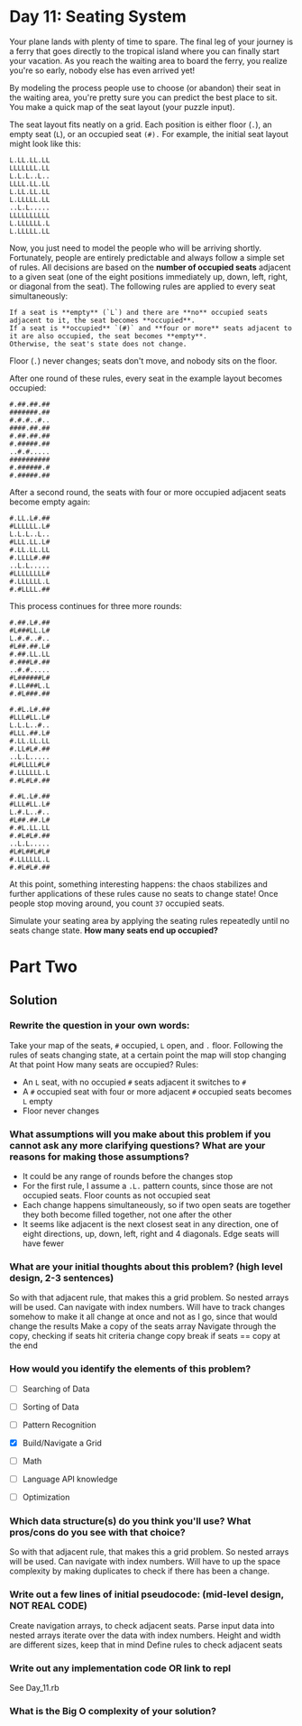 # Day 11: Seating System

Your plane lands with plenty of time to spare. The final leg of your journey is a ferry that goes directly to the tropical island where you can finally start your vacation. As you reach the waiting area to board the ferry, you realize you're so early, nobody else has even arrived yet!

By modeling the process people use to choose (or abandon) their seat in the waiting area, you're pretty sure you can predict the best place to sit. You make a quick map of the seat layout (your puzzle input).

The seat layout fits neatly on a grid. Each position is either floor (`.`), an empty seat (`L`), or an occupied seat `(#).` For example, the initial seat layout might look like this:

```
L.LL.LL.LL
LLLLLLL.LL
L.L.L..L..
LLLL.LL.LL
L.LL.LL.LL
L.LLLLL.LL
..L.L.....
LLLLLLLLLL
L.LLLLLL.L
L.LLLLL.LL
```

Now, you just need to model the people who will be arriving shortly. Fortunately, people are entirely predictable and always follow a simple set of rules. All decisions are based on the **number of occupied seats** adjacent to a given seat (one of the eight positions immediately up, down, left, right, or diagonal from the seat). The following rules are applied to every seat simultaneously:

    If a seat is **empty** (`L`) and there are **no** occupied seats adjacent to it, the seat becomes **occupied**.
    If a seat is **occupied** `(#)` and **four or more** seats adjacent to it are also occupied, the seat becomes **empty**.
    Otherwise, the seat's state does not change.

Floor (`.`) never changes; seats don't move, and nobody sits on the floor.

After one round of these rules, every seat in the example layout becomes occupied:

```
#.##.##.##
#######.##
#.#.#..#..
####.##.##
#.##.##.##
#.#####.##
..#.#.....
##########
#.######.#
#.#####.##
```

After a second round, the seats with four or more occupied adjacent seats become empty again:

```
#.LL.L#.##
#LLLLLL.L#
L.L.L..L..
#LLL.LL.L#
#.LL.LL.LL
#.LLLL#.##
..L.L.....
#LLLLLLLL#
#.LLLLLL.L
#.#LLLL.##
```

This process continues for three more rounds:

```
#.##.L#.##
#L###LL.L#
L.#.#..#..
#L##.##.L#
#.##.LL.LL
#.###L#.##
..#.#.....
#L######L#
#.LL###L.L
#.#L###.##
```

```
#.#L.L#.##
#LLL#LL.L#
L.L.L..#..
#LLL.##.L#
#.LL.LL.LL
#.LL#L#.##
..L.L.....
#L#LLLL#L#
#.LLLLLL.L
#.#L#L#.##
```

```
#.#L.L#.##
#LLL#LL.L#
L.#.L..#..
#L##.##.L#
#.#L.LL.LL
#.#L#L#.##
..L.L.....
#L#L##L#L#
#.LLLLLL.L
#.#L#L#.##
```

At this point, something interesting happens: the chaos stabilizes and further applications of these rules cause no seats to change state! Once people stop moving around, you count `37` occupied seats.

Simulate your seating area by applying the seating rules repeatedly until no seats change state. **How many seats end up occupied?**

# Part Two

## Solution
### Rewrite the question in your own words:
Take your map of the seats, `#` occupied, `L` open, and `.` floor.
Following the rules of seats changing state, at a certain point the map will stop changing
At that point How many seats are occupied?
Rules:
* An `L` seat, with no occupied `#` seats adjacent it switches to `#`
* A `#` occupied seat with four or more adjacent `#` occupied seats becomes `L` empty
* Floor never changes

### What assumptions will you make about this problem if you cannot ask any more clarifying questions? What are your reasons for making those assumptions?
* It could be any range of rounds before the changes stop
* For the first rule, I assume a `.L.` pattern counts, since those are not occupied seats. Floor counts as not occupied seat
* Each change happens simultaneously, so if two open seats are together they both become filled together, not one after the other
* It seems like adjacent is the next closest seat in any direction, one of eight directions, up, down, left, right and 4 diagonals. Edge seats will have fewer

### What are your initial thoughts about this problem? (high level design, 2-3 sentences)
So with that adjacent rule, that makes this a grid problem. So nested arrays will be used. Can navigate with index numbers.
Will have to track changes somehow to make it all change at once and not as I go, since that would change the results
Make a copy of the seats array
Navigate through the copy, checking if seats hit criteria
change copy
break if seats == copy at the end

### How would you identify the elements of this problem?

- [ ] Searching of Data
- [ ] Sorting of Data
- [ ] Pattern Recognition
- [X] Build/Navigate a Grid
- [ ] Math
- [ ] Language API knowledge
- [ ] Optimization


### Which data structure(s) do you think you'll use? What pros/cons do you see with that choice?
So with that adjacent rule, that makes this a grid problem. So nested arrays will be used. Can navigate with index numbers. Will have to up the space complexity by making duplicates to check if there has been a change.

### Write out a few lines of initial pseudocode: (mid-level design, NOT REAL CODE)
Create navigation arrays, to check adjacent seats.
Parse input data into nested arrays
iterate over the data with index numbers.
Height and width are different sizes, keep that in mind
Define rules to check adjacent seats


### Write out any implementation code OR link to repl
See Day_11.rb


### What is the Big O complexity of your solution?
